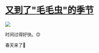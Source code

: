 # [又到了"毛毛虫"的季节](https://github.com/jaaleng/jaaleng.github.io/issues/189)

![](https://pic.superbed.cc/item/67cfddcbf688033adbaf1993.jpg)

时间过得好快。😊

<!--more-->

春天来了🌴